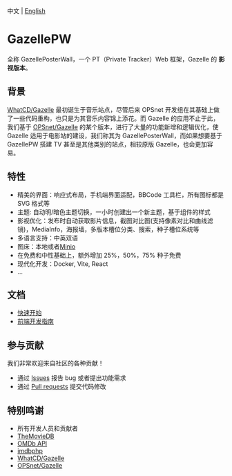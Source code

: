 中文 | [English](./README.md)

# GazellePW

全称 GazellePosterWall，一个 PT（Private Tracker）Web 框架，Gazelle 的 **影视版本**。

## 背景

[WhatCD/Gazelle](https://github.com/WhatCD/Gazelle) 最初诞生于音乐站点，尽管后来 OPSnet 开发组在其基础上做了一些代码重构，也只是为其音乐内容锦上添花。而 Gazelle 的应用不止于此，我们基于 [OPSnet/Gazelle](https://github.com/OPSnet/Gazelle) 的某个版本，进行了大量的功能新增和逻辑优化，使 Gazelle 适用于电影站的建设，我们称其为 GazellePosterWall，而如果想要基于 GazellePW 搭建 TV 甚至是其他类别的站点，相较原版 Gazelle，也会更加容易。

## 特性

- 精美的界面：响应式布局，手机端界面适配，BBCode 工具栏，所有图标都是 SVG 格式等
- 主题: 自动明/暗色主题切换，一小时创建出一个新主题，基于组件的样式
- 影视优化：发布时自动获取影片信息，截图对比图(支持像素对比和曲线滤镜)，MediaInfo，海报墙，多版本槽位分类、搜索，种子槽位系统等
- 多语言支持：中英双语
- 图床：本地或者[Minio](https://github.com/minio/minio)
- 在免费和中性基础上，额外增加 25%，50%，75% 种子免费
- 现代化开发：Docker, Vite, React
- ...

## 文档

- [快速开始](docs/Getting-Started.md)
- [前端开发指南](docs/Frontend-Development-Guide.md)

## 参与贡献

我们非常欢迎来自社区的各种贡献！

- 通过 [Issues](https://github.com/Mosasauroidea/GazellePW/issues/new/choose) 报告 bug 或者提出功能需求
- 通过 [Pull requests](https://github.com/Mosasauroidea/GazellePW/pulls) 提交代码修改

## 特别鸣谢

- 所有开发人员和贡献者
- [TheMovieDB](https://www.themoviedb.org/)
- [OMDb API](https://www.omdbapi.com/)
- [imdbphp](https://github.com/tboothman/imdbphp)
- [WhatCD/Gazelle](https://github.com/WhatCD/Gazelle)
- [OPSnet/Gazelle](https://github.com/OPSnet/Gazelle)
